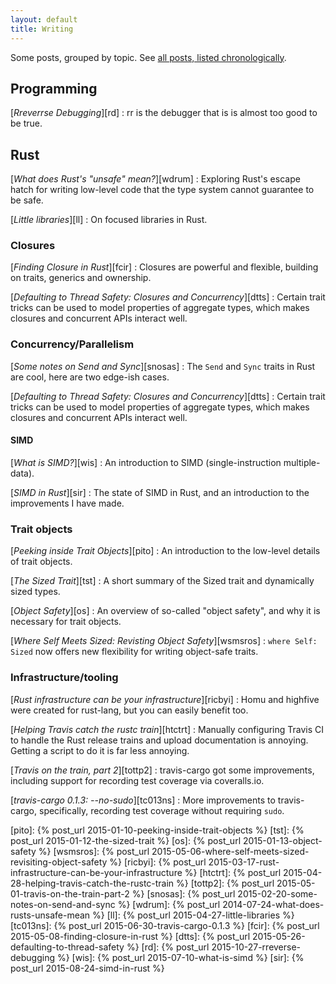 ```yaml
---
layout: default
title: Writing
---
```


Some posts, grouped by topic. See [all posts, listed chronologically](/blog).


## Programming

[*Rreverrse Debugging*][rd]
: rr is the debugger that is is almost too good to be true.

## Rust

[*What does Rust's "unsafe" mean?*][wdrum]
: Exploring Rust's escape hatch for writing low-level code that the
    type system cannot guarantee to be safe.

[*Little libraries*][ll]
: On focused libraries in Rust.

### Closures

[*Finding Closure in Rust*][fcir]
: Closures are powerful and flexible, building on traits,
  generics and ownership.

[*Defaulting to Thread Safety: Closures and Concurrency*][dtts]
: Certain trait tricks can be used to model properties of aggregate
  types, which makes closures and concurrent APIs interact well.

### Concurrency/Parallelism

[*Some notes on Send and Sync*][snosas]
: The `Send` and `Sync` traits in Rust are cool, here are two edge-ish
  cases.

[*Defaulting to Thread Safety: Closures and Concurrency*][dtts]
: Certain trait tricks can be used to model properties of aggregate
  types, which makes closures and concurrent APIs interact well.

#### SIMD

[*What is SIMD?*][wis]
: An introduction to SIMD (single-instruction multiple-data).

[*SIMD in Rust*][sir]
: The state of SIMD in Rust, and an introduction to the improvements I have made.

### Trait objects

[*Peeking inside Trait Objects*][pito]
: An introduction to the low-level details of trait objects.

[*The Sized Trait*][tst]
: A short summary of the Sized trait and dynamically sized types.

[*Object Safety*][os]
: An overview of so-called "object safety", and why it is necessary
   for trait objects.

[*Where Self Meets Sized: Revisting Object Safety*][wsmsros]
: `where Self: Sized` now offers new flexibility for writing
   object-safe traits.

### Infrastructure/tooling

[*Rust infrastructure can be your infrastructure*][ricbyi]
: Homu and highfive were created for rust-lang, but you can easily
  benefit too.

[*Helping Travis catch the rustc train*][htctrt]
: Manually configuring Travis CI to handle the Rust release trains and
  upload documentation is annoying. Getting a script to do it is far
  less annoying.

[*Travis on the train, part 2*][tottp2]
: travis-cargo got some improvements, including support for recording
  test coverage via coveralls.io.

[*travis-cargo 0.1.3: --no-sudo*][tc013ns]
: More improvements to travis-cargo, specifically, recording test coverage
  without requiring `sudo`.

[pito]: {% post_url 2015-01-10-peeking-inside-trait-objects %}
[tst]: {% post_url 2015-01-12-the-sized-trait %}
[os]: {% post_url 2015-01-13-object-safety %}
[wsmsros]: {% post_url 2015-05-06-where-self-meets-sized-revisiting-object-safety %}
[ricbyi]: {% post_url 2015-03-17-rust-infrastructure-can-be-your-infrastructure %}
[htctrt]: {% post_url 2015-04-28-helping-travis-catch-the-rustc-train %}
[tottp2]: {% post_url 2015-05-01-travis-on-the-train-part-2 %}
[snosas]: {% post_url 2015-02-20-some-notes-on-send-and-sync %}
[wdrum]: {% post_url 2014-07-24-what-does-rusts-unsafe-mean %}
[ll]: {% post_url 2015-04-27-little-libraries %}
[tc013ns]: {% post_url 2015-06-30-travis-cargo-0.1.3 %}
[fcir]: {% post_url 2015-05-08-finding-closure-in-rust %}
[dtts]: {% post_url 2015-05-26-defaulting-to-thread-safety %}
[rd]: {% post_url 2015-10-27-rreverse-debugging %}
[wis]: {% post_url 2015-07-10-what-is-simd %}
[sir]: {% post_url 2015-08-24-simd-in-rust %}
